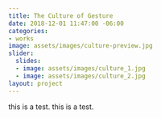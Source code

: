 ```yaml
---
title: The Culture of Gesture
date: 2018-12-01 11:47:00 -06:00
categories:
- works
image: assets/images/culture-preview.jpg
slider:
  slides:
  - image: assets/images/culture_1.jpg
  - image: assets/images/culture_2.jpg
layout: project
---
```


this is a test.
this is a test.
